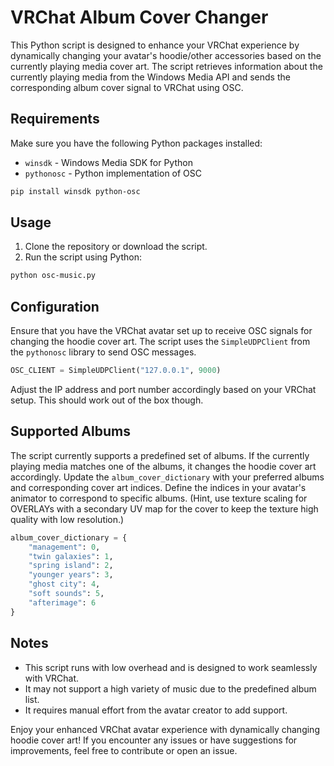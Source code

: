 # VRChat Album Cover Changer

This Python script is designed to enhance your VRChat experience by dynamically changing your avatar's hoodie/other accessories based on the currently playing media cover art. The script retrieves information about the currently playing media from the Windows Media API and sends the corresponding album cover signal to VRChat using OSC.

## Requirements

Make sure you have the following Python packages installed:

- `winsdk` - Windows Media SDK for Python
- `pythonosc` - Python implementation of OSC

```bash
pip install winsdk python-osc
```

## Usage

1. Clone the repository or download the script.
2. Run the script using Python:

```bash
python osc-music.py
```

## Configuration

Ensure that you have the VRChat avatar set up to receive OSC signals for changing the hoodie cover art. The script uses the `SimpleUDPClient` from the `pythonosc` library to send OSC messages.

```python
OSC_CLIENT = SimpleUDPClient("127.0.0.1", 9000)
```
Adjust the IP address and port number accordingly based on your VRChat setup. This should work out of the box though.

## Supported Albums

The script currently supports a predefined set of albums. If the currently playing media matches one of the albums, it changes the hoodie cover art accordingly. Update the `album_cover_dictionary` with your preferred albums and corresponding cover art indices.
Define the indices in your avatar's animator to correspond to specific albums. (Hint, use texture scaling for OVERLAYs with a secondary UV map for the cover to keep the texture high quality with low resolution.)

```python
album_cover_dictionary = {
    "management": 0,
    "twin galaxies": 1,
    "spring island": 2,
    "younger years": 3,
    "ghost city": 4,
    "soft sounds": 5,
    "afterimage": 6
}
```

## Notes

- This script runs with low overhead and is designed to work seamlessly with VRChat.
- It may not support a high variety of music due to the predefined album list.
- It requires manual effort from the avatar creator to add support.

Enjoy your enhanced VRChat avatar experience with dynamically changing hoodie cover art! If you encounter any issues or have suggestions for improvements, feel free to contribute or open an issue.